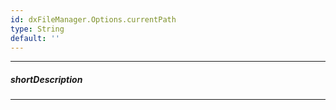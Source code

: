 ```yaml
---
id: dxFileManager.Options.currentPath
type: String
default: ''
---
```

---
##### shortDescription

---
